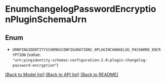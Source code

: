 # EnumchangelogPasswordEncryptionPluginSchemaUrn

## Enum


* `URNPINGIDENTITYSCHEMASCONFIGURATION2_0PLUGINCHANGELOG_PASSWORD_ENCRYPTION` (value: `"urn:pingidentity:schemas:configuration:2.0:plugin:changelog-password-encryption"`)


[[Back to Model list]](../README.md#documentation-for-models) [[Back to API list]](../README.md#documentation-for-api-endpoints) [[Back to README]](../README.md)


